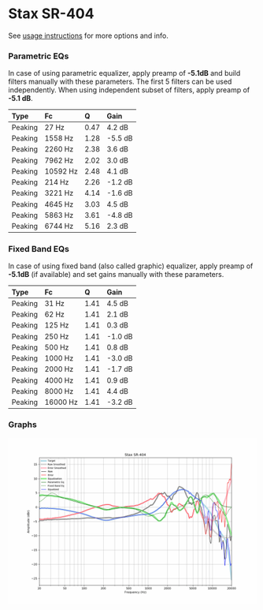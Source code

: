 # Stax SR-404
See [usage instructions](https://github.com/jaakkopasanen/AutoEq#usage) for more options and info.

### Parametric EQs
In case of using parametric equalizer, apply preamp of **-5.1dB** and build filters manually
with these parameters. The first 5 filters can be used independently.
When using independent subset of filters, apply preamp of **-5.1 dB**.

| Type    | Fc       |    Q | Gain    |
|:--------|:---------|:-----|:--------|
| Peaking | 27 Hz    | 0.47 | 4.2 dB  |
| Peaking | 1558 Hz  | 1.28 | -5.5 dB |
| Peaking | 2260 Hz  | 2.38 | 3.6 dB  |
| Peaking | 7962 Hz  | 2.02 | 3.0 dB  |
| Peaking | 10592 Hz | 2.48 | 4.1 dB  |
| Peaking | 214 Hz   | 2.26 | -1.2 dB |
| Peaking | 3221 Hz  | 4.14 | -1.6 dB |
| Peaking | 4645 Hz  | 3.03 | 4.5 dB  |
| Peaking | 5863 Hz  | 3.61 | -4.8 dB |
| Peaking | 6744 Hz  | 5.16 | 2.3 dB  |

### Fixed Band EQs
In case of using fixed band (also called graphic) equalizer, apply preamp of **-5.1dB**
(if available) and set gains manually with these parameters.

| Type    | Fc       |    Q | Gain    |
|:--------|:---------|:-----|:--------|
| Peaking | 31 Hz    | 1.41 | 4.5 dB  |
| Peaking | 62 Hz    | 1.41 | 2.1 dB  |
| Peaking | 125 Hz   | 1.41 | 0.3 dB  |
| Peaking | 250 Hz   | 1.41 | -1.0 dB |
| Peaking | 500 Hz   | 1.41 | 0.8 dB  |
| Peaking | 1000 Hz  | 1.41 | -3.0 dB |
| Peaking | 2000 Hz  | 1.41 | -1.7 dB |
| Peaking | 4000 Hz  | 1.41 | 0.9 dB  |
| Peaking | 8000 Hz  | 1.41 | 4.4 dB  |
| Peaking | 16000 Hz | 1.41 | -3.2 dB |

### Graphs
![](./Stax%20SR-404.png)